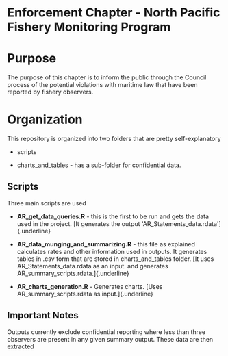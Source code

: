 # Enforcement Chapter - North Pacific Fishery Monitoring Program

# Purpose

The purpose of this chapter is to inform the public through the Council process of the potential violations with maritime law that have been reported by fishery observers.

# Organization

This repository is organized into two folders that are pretty self-explanatory

-   scripts

-   charts_and_tables - has a sub-folder for confidential data.

## Scripts

Three main scripts are used

-   **AR_get_data_queries.R** - this is the first to be run and gets the data used in the project. [It generates the output 'AR_Statements_data.rdata']{.underline}

-   **AR_data_munging_and_summarizing.R** - this file as explained calculates rates and other information used in outputs. It generates tables in .csv form that are stored in charts_and_tables folder. [It uses AR_Statements_data.rdata as an input. and generates AR_summary_scripts.rdata.]{.underline}

-   **AR_charts_generation.R** - Generates charts. [Uses AR_summary_scripts.rdata as input.]{.underline}

## Important Notes

Outputs currently exclude confidential reporting where less than three observers are present in any given summary output. These data are then extracted
